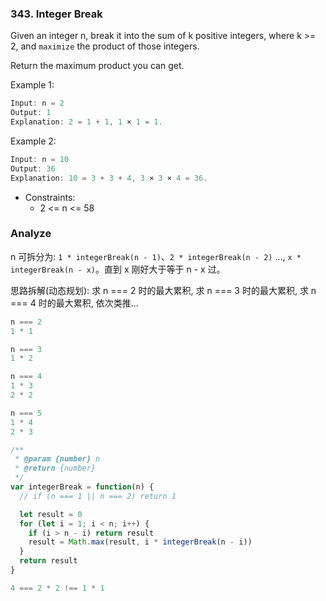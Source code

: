 ### 343. Integer Break

Given an integer n, break it into the sum of k positive integers, where k >= 2, and `maximize` the product of those integers.

Return the maximum product you can get.

Example 1:

```js
Input: n = 2
Output: 1
Explanation: 2 = 1 + 1, 1 × 1 = 1.
```

Example 2:

```js
Input: n = 10
Output: 36
Explanation: 10 = 3 + 3 + 4, 3 × 3 × 4 = 36.
```

* Constraints:
  * 2 <= n <= 58

### Analyze

n 可拆分为: `1 * integerBreak(n - 1)`、`2 * integerBreak(n - 2)` ...,  `x * integerBreak(n - x)`。直到 x 刚好大于等于 n - x 过。

思路拆解(动态规划): 求 n === 2 时的最大累积, 求 n === 3 时的最大累积, 求 n === 4 时的最大累积, 依次类推...

```js
n === 2
1 * 1

n === 3
1 * 2

n === 4
1 * 3
2 * 2

n === 5
1 * 4
2 * 3
```




```js
/**
 * @param {number} n
 * @return {number}
 */
var integerBreak = function(n) {
  // if (n === 1 || n === 2) return 1

  let result = 0
  for (let i = 1; i < n; i++) {
    if (i > n - i) return result
    result = Math.max(result, i * integerBreak(n - i))
  }
  return result
}
```

```js
4 === 2 * 2 !== 1 * 1
```